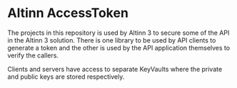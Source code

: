 # Altinn AccessToken

The projects in this repository is used by Altinn 3 to secure some of the API in the Altinn 3 solution.
There is one library to be used by API clients to generate a token and the other is used by the API application themselves to verify the callers.

Clients and servers have access to separate KeyVaults where the private and public keys are stored respectively. 
